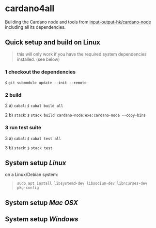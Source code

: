 # cardano4all
Building the Cardano node and tools from [input-output-hk/cardano-node](https://github.com/input-output-hk/cardano-node) including all its dependencies.

## Quick setup and build on Linux

> this will only work if you have the required system dependencies installed. (see below)

### 1 checkout the dependencies

_`$`_ `git submodule update --init --remote`

### 2 build

2 a) `cabal`:   _`$`_ `cabal build all`
  
2 b) `stack`:   _`$`_ `stack build cardano-node:exe:cardano-node --copy-bins`
  
### 3 run test suite

3 a) `cabal`:   _`$`_ `cabal test all`
  
3 b) `stack`:   _`$`_ `stack test`

## System setup *Linux*

on a Linux/Debian system:
> `sudo apt install libsystemd-dev libsodium-dev libncurses-dev pkg-config`
  
## System setup *Mac OSX*
> <tbd>
  
## System setup *Windows*
> <tbd>

